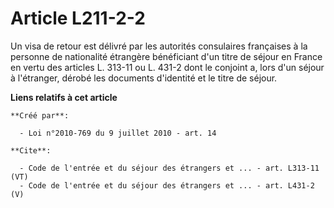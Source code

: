 # Article L211-2-2

Un visa de retour est délivré par les autorités consulaires françaises à la personne de nationalité étrangère bénéficiant
d'un titre de séjour en France en vertu des articles L. 313-11 ou L. 431-2 dont le conjoint a, lors d'un séjour à l'étranger,
dérobé les documents d'identité et le titre de séjour.

**Liens relatifs à cet article**

	**Créé par**:

	  - Loi n°2010-769 du 9 juillet 2010 - art. 14

	**Cite**:

	  - Code de l'entrée et du séjour des étrangers et ... - art. L313-11 (VT)
	  - Code de l'entrée et du séjour des étrangers et ... - art. L431-2 (V)
